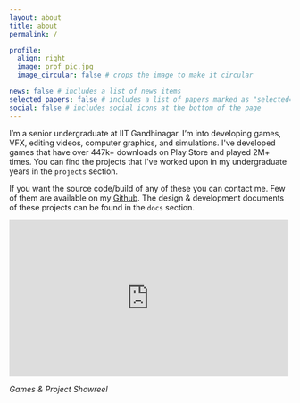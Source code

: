```yaml
---
layout: about
title: about
permalink: /

profile:
  align: right
  image: prof_pic.jpg
  image_circular: false # crops the image to make it circular

news: false # includes a list of news items
selected_papers: false # includes a list of papers marked as "selected={true}"
social: false # includes social icons at the bottom of the page
---
```


I’m a senior undergraduate at IIT Gandhinagar. I’m into developing games, VFX, editing videos, computer graphics, and simulations. I've developed games that have over 447k+ downloads on Play Store and played 2M+ times. You can find the projects that I've worked upon in my undergraduate years in the `projects` section.

If you want the source code/build of any of these you can contact me. Few of them are available on my [Github](https://github.com/aniketrajnish). The design & development documents of these projects can be found in the `docs` section.

<div class="embed-responsive embed-responsive-16by9" style="width: auto;">
  <iframe class="embed-responsive-item z-depth-2 rounded" width="500" height="281" src="https://www.youtube.com/embed/w_C8dS7L1HU?rel=0&html5=1&vq=hd720&modestbranding=1" title="YouTube video player" frameborder="0" allow="accelerometer; autoplay; clipboard-write; encrypted-media; gyroscope; picture-in-picture" allowfullscreen></iframe>
</div>

_Games & Project Showreel_
